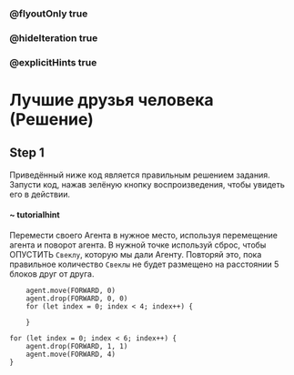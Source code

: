 ### @flyoutOnly true
### @hideIteration true
### @explicitHints true

# Лучшие друзья человека (Решение)

## Step 1
Приведённый ниже код является правильным решением задания. Запусти код, нажав зелёную кнопку воспроизведения, чтобы увидеть его в действии.

#### ~ tutorialhint
Перемести своего Агента в нужное место, используя перемещение агента и поворот агента. В нужной точке используй сброс, чтобы ОПУСТИТЬ `Свеклу`, которую мы дали Агенту. Повторяй это, пока правильное количество `Свеклы` не будет размещено на расстоянии 5 блоков друг от друга.


```ghost
    agent.move(FORWARD, 0)
    agent.drop(FORWARD, 0, 0)
    for (let index = 0; index < 4; index++) {
    	
    }
```
```template
for (let index = 0; index < 6; index++) {
    agent.drop(FORWARD, 1, 1)
    agent.move(FORWARD, 4)
}
```
```package
```
